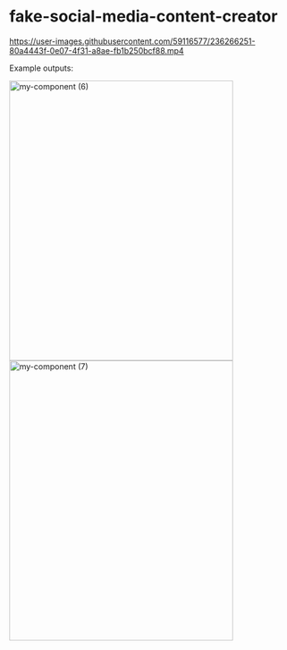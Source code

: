 ﻿# fake-social-media-content-creator

https://user-images.githubusercontent.com/59116577/236266251-80a4443f-0e07-4f31-a8ae-fb1b250bcf88.mp4

Example outputs:

<img src="https://user-images.githubusercontent.com/59116577/236267521-7f4395bc-5103-42e5-9059-e004193bc47c.png" alt="my-component (6)" width="400" height="501">
<img src="https://user-images.githubusercontent.com/59116577/236268333-1da8afef-ae23-437c-8f67-b4f2224a06d8.png" alt="my-component (7)" width="400" height="501">
